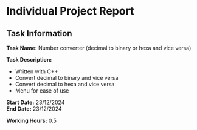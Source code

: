 # Individual Project Report

## Task Information
**Task Name:** Number converter (decimal to binary or hexa and vice versa)

**Task Description:**  
- Written with C++
- Convert decimal to binary and vice versa
- Convert decimal to hexa and vice versa
- Menu for ease of use

**Start Date:** 23/12/2024  
**End Date:** 23/12/2024

**Working Hours:** 0.5


